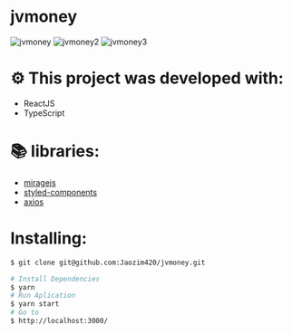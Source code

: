 # jvmoney

![jvmoney](https://user-images.githubusercontent.com/102697831/204636458-4de7a53c-78e5-4e88-9fa1-76c34487a244.png)
![jvmoney2](https://user-images.githubusercontent.com/102697831/204636477-dfd9a26b-0df0-4329-a527-586ecb175b15.png)
![jvmoney3](https://user-images.githubusercontent.com/102697831/204636472-f6a361bd-5fe6-4060-a2a1-f87ca28e8a40.png)

# ⚙️ This project was developed with:
- ReactJS
- TypeScript

# 📚 libraries:
- [miragejs](https://miragejs.com/) 
- [styled-components](https://styled-components.com/)
- [axios](https://github.com/axios/axios)

# Installing:
```bash
$ git clone git@github.com:Jaozim420/jvmoney.git
```

```bash
# Install Dependencies
$ yarn
# Run Aplication
$ yarn start
# Go to
$ http://localhost:3000/
```
